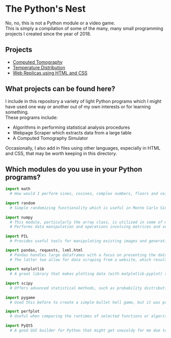 # The Python's Nest
No, no, this is not a Python module or a video game. <br>
This is simply a compilation of some of the many, many small programming projects I created since the year of 2018.

## Projects ##
- <a href="https://github.com/joshuainovero/the-pythons-nest/tree/Computed-Tomography">Computed Tomography</a>
- <a href="https://github.com/joshuainovero/the-pythons-nest/tree/Temperature-Distribution">Temperature Distribution</a>
- <a href="https://github.com/joshuainovero/the-pythons-nest/tree/Web-Replicas-in-HTML-and-CSS">Web Replicas using HTML and CSS</a>
## What projects can be found here?
I include in this repository a variety of light Python programs which I might have used one way or another out of my own interests or for learning something. <br>
These programs include:
* Algorithms in performing statistical analysis procedures
* Webpage Scraper which extracts data from a large table
* A Computed Tomography Simulator 

Occasionally, I also add in files using other languages, especially in HTML and CSS, that may be worth keeping in this directory.

## Which modules do you use in your Python programs?
```python
import math
  # How would I perform sines, cosines, complex numbers, floors and ceilings without this important module?
 
import random
  # Simple randomizing functionality which is useful in Monte Carlo Simulations.
  
import numpy
  # This module, particularly the array class, is utilized in some of my mathematics-heavy programs.
  # Performs data manipulation and operations involving matrices and vectors.
  
import PIL
  # Provides useful tools for manipulating existing images and generating new images from arrays of numbers.

import pandas, requests, lxml.html
  # Pandas handles large dataframes with a focus on presenting the data other than just computing with it.
  # The latter two allow for data scraping from a website, which results in a large amount of data for Pandas.
  
import matplotlib
  # A great library that makes plotting data (with matplotlib.pyplot) simple to execute.
  
import scipy
  # Offers advanced statistical methods, such as probability distributions, in scipy.stats.
  
import pygame
  # Used this before to create a simple bullet hell game, but it was prone to lag and became cluttery to code.

import perfplot
  # Useful when comparing the runtimes of selected functions or algorithms.
  
import PyQt5
  # A good GUI builder for Python that might get unwieldy for me due to clutteriness and complexity.
  
```
